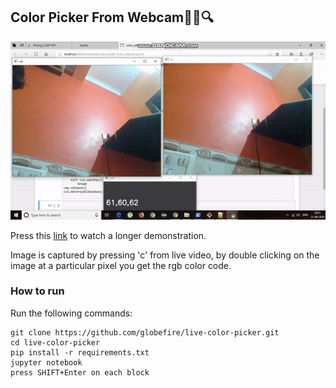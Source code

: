 ## Color Picker From Webcam📸🎨🔍

<img src="https://github.com/globefire/colrr_pickrr/blob/master/upload.gif" alt = "press the link below"/>

Press this <a href = "https://youtu.be/6y59fXgzMCs">link</a> to watch a longer demonstration.

Image is captured by pressing 'c' from live video, by double clicking on the image at a particular pixel you get the rgb color code.

### How to run
Run the following commands:
```git
git clone https://github.com/globefire/live-color-picker.git
cd live-color-picker
pip install -r requirements.txt
jupyter notebook
press SHIFT+Enter on each block
```
